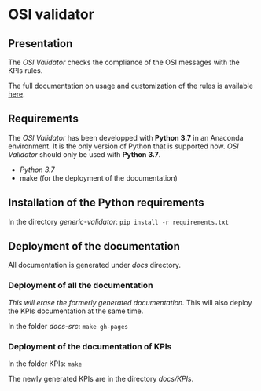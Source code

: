 # OSI validator

## Presentation

The *OSI Validator* checks the compliance of the OSI messages with the KPIs
rules.

The full documentation on usage and customization of the rules is available
[here](https://ainar.github.io/osi-validation/).

## Requirements

The *OSI Validator* has been developped with **Python 3.7** in an Anaconda
environment. It is the only version of Python that is supported now. *OSI
Validator* should only be used with **Python 3.7**.

- *Python 3.7*
- make (for the deployment of the documentation)

## Installation of the Python requirements

In the directory *generic-validator*: `pip install -r requirements.txt`

## Deployment of the documentation

All documentation is generated under *docs* directory.

### Deployment of all the documentation

*This will erase the formerly generated documentation.* This will also deploy
the KPIs documentation at the same time.

In the folder *docs-src*: `make gh-pages`

### Deployment of the documentation of KPIs

In the folder KPIs: `make`

The newly generated KPIs are in the directory *docs/KPIs*.